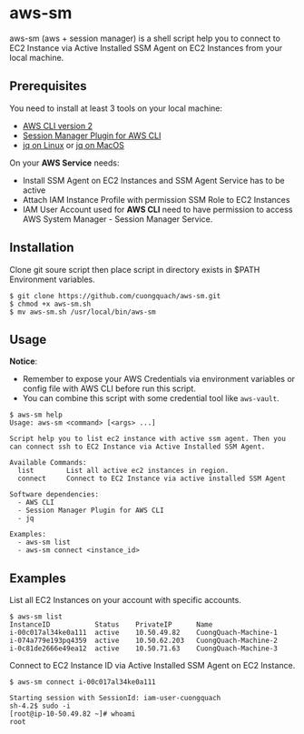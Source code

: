 # aws-sm

aws-sm (aws + session manager) is a shell script help you to connect to EC2 Instance via Active Installed SSM Agent on EC2 Instances from your local machine.

## Prerequisites
You need to install at least 3 tools on your local machine:

- [AWS CLI version 2](https://docs.aws.amazon.com/cli/latest/userguide/install-cliv2.html)
- [Session Manager Plugin for AWS CLI]
- [jq on Linux] or [jq on MacOS]

On your **AWS Service** needs:

- Install SSM Agent on EC2 Instances and SSM Agent Service has to be active
- Attach IAM Instance Profile with permission SSM Role to EC2 Instances
- IAM User Account used for **AWS CLI** need to have permission to access AWS System Manager - Session Manager Service.

## Installation

Clone git soure script then place script in directory exists in $PATH Environment variables.

```
$ git clone https://github.com/cuongquach/aws-sm.git
$ chmod +x aws-sm.sh
$ mv aws-sm.sh /usr/local/bin/aws-sm
```

## Usage

**Notice**:
- Remember to expose your AWS Credentials via environment variables or config file with AWS CLI before run this script.
- You can combine this script with some credential tool like `aws-vault`.


```
$ aws-sm help
Usage: aws-sm <command> [<args> ...]

Script help you to list ec2 instance with active ssm agent. Then you can connect ssh to EC2 Instance via Active Installed SSM Agent.

Available Commands:
  list        List all active ec2 instances in region.
  connect     Connect to EC2 Instance via active installed SSM Agent

Software dependencies:
  - AWS CLI
  - Session Manager Plugin for AWS CLI
  - jq

Examples:
  - aws-sm list
  - aws-sm connect <instance_id>
```

## Examples

List all EC2 Instances on your account with specific accounts.

```
$ aws-sm list
InstanceID           Status    PrivateIP      Name
i-00c017al34ke0a111  active    10.50.49.82    CuongQuach-Machine-1
i-074a779e193pq4359  active    10.50.62.203   CuongQuach-Machine-2
i-0c81de2666e49ea12  active    10.50.71.63    CuongQuach-Machine-3
```

Connect to EC2 Instance ID via Active Installed SSM Agent on EC2 Instance.

```
$ aws-sm connect i-00c017al34ke0a111

Starting session with SessionId: iam-user-cuongquach
sh-4.2$ sudo -i
[root@ip-10-50.49.82 ~]# whoami
root
```

[AWS CLI version 1]: https://docs.aws.amazon.com/cli/latest/userguide/install-cliv1.html
[Session Manager Plugin for AWS CLI]: https://docs.aws.amazon.com/systems-manager/latest/userguide/session-manager-working-with-install-plugin.html
[jq on MacOS]: http://macappstore.org/jq/
[jq on Linux]: http://macappstore.org/jq/
